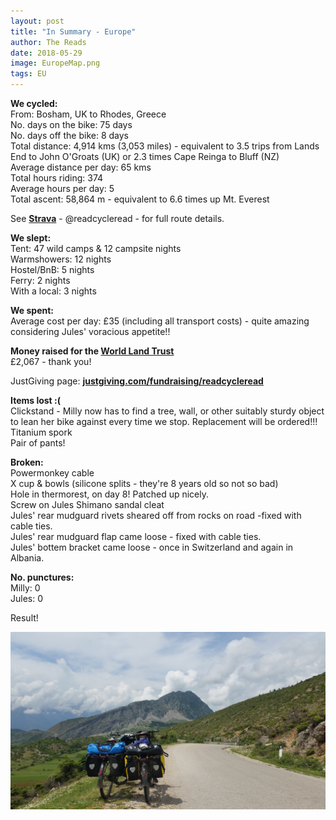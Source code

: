 ```yaml
---
layout: post
title: "In Summary - Europe"
author: The Reads
date: 2018-05-29
image: EuropeMap.png
tags: EU    
---
```

**We cycled:**  
From: Bosham, UK to Rhodes, Greece  
No. days on the bike:  75 days  
No. days off the bike: 8 days  
Total distance:  4,914 kms (3,053 miles) - equivalent to 3.5 trips from Lands End to John O'Groats (UK) or 2.3 times Cape Reinga to Bluff (NZ)  
Average distance per day: 65 kms  
Total hours riding:  374  
Average hours per day: 5  
Total ascent: 58,864 m - equivalent to 6.6 times up Mt. Everest

See [**Strava**](https://www.strava.com/athletes/readcycleread) - @readcycleread - for full route details.

**We slept:**  
Tent: 47 wild camps & 12 campsite nights  
Warmshowers: 12 nights  
Hostel/BnB: 5 nights  
Ferry: 2 nights  
With a local: 3 nights  

**We spent:**  
Average cost per day: £35 (including all transport costs) - quite amazing considering Jules' voracious appetite!!  

**Money raised for the [**World Land Trust**](http://www.worldlandtrust.org/)**  
£2,067 - thank you!

JustGiving page: 
[**justgiving.com/fundraising/readcycleread**](https://www.justgiving.com/fundraising/readcycleread)  

**Items lost :(**  
Clickstand - Milly now has to find a tree, wall, or other suitably sturdy object to lean her bike against every time we stop. Replacement will be ordered!!!  
Titanium spork  
Pair of pants!  

**Broken:**  
Powermonkey cable  
X cup & bowls (silicone splits - they're 8 years old so not so bad)  
Hole in thermorest, on day 8! Patched up nicely.  
Screw on Jules Shimano sandal cleat  
Jules' rear mudguard rivets sheared off from rocks on road -fixed with cable ties.  
Jules' rear mudguard flap came loose - fixed with cable ties.  
Jules' bottem bracket came loose - once in Switzerland and again in Albania.  

**No. punctures:**  
Milly: 0  
Jules: 0  

Result!  


![EuropeSum](assets/img/EuropeSum.jpg)  
